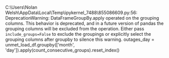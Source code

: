 C:\Users\Nolan Welsh\AppData\Local\Temp\ipykernel_7488\855086609.py:56: DeprecationWarning: DataFrameGroupBy.apply operated on the grouping columns. This behavior is deprecated, and in a future version of pandas the grouping columns will be excluded from the operation. Either pass `include_groups=False` to exclude the groupings or explicitly select the grouping columns after groupby to silence this warning.
  outages_day = unmet_load_df.groupby(['month', 'day']).apply(count_consecutive_groups).reset_index()
  